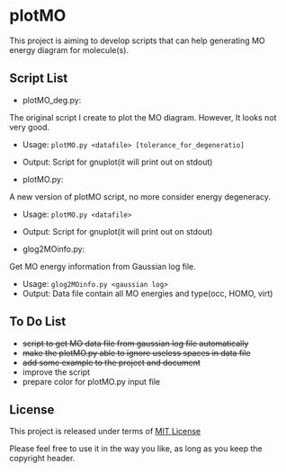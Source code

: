 plotMO
======
This project is aiming to develop scripts that can help generating MO energy diagram for molecule(s). 

Script List
-----
- plotMO_deg.py:

The original script I create to plot the MO diagram. However, It looks not very good.
  - Usage: ```plotMO.py <datafile> [tolerance_for_degeneratio]```
  - Output: Script for gnuplot(it will print out on stdout)


- plotMO.py:

A new version of plotMO script, no more consider energy degeneracy.
  - Usage: ```plotMO.py <datafile> ```
  - Output: Script for gnuplot(it will print out on stdout)

-  glog2MOinfo.py:

Get MO energy information from Gaussian log file.
  - Usage: ``` glog2MOinfo.py <gaussian log> ```
  - Output: Data file contain all MO energies and type(occ, HOMO, virt)

To Do List
-----
 - <del>script to get MO data file from gaussian log file automatically</del>
 - <del>make the plotMO.py able to ignore useless spaces in data file</del>
 - <del>add some example to the project and document</del>
 - improve the script
 - prepare color for plotMO.py input file

License
-----
This project is released under terms of <a href="http://en.wikipedia.org/wiki/MIT_License">MIT License </a>

Please feel free to use it in the way you like, as long as you keep the copyright header.
